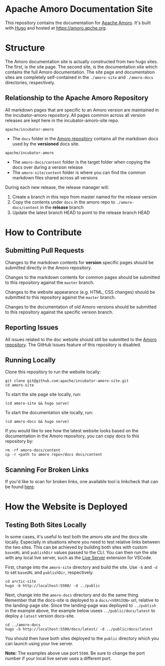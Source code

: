 <!--
  - Licensed to the Apache Software Foundation (ASF) under one
  - or more contributor license agreements.  See the NOTICE file
  - distributed with this work for additional information
  - regarding copyright ownership.  The ASF licenses this file
  - to you under the Apache License, Version 2.0 (the
  - "License"); you may not use this file except in compliance
  - with the License.  You may obtain a copy of the License at
  -
  -   http://www.apache.org/licenses/LICENSE-2.0
  -
  - Unless required by applicable law or agreed to in writing,
  - software distributed under the License is distributed on an
  - "AS IS" BASIS, WITHOUT WARRANTIES OR CONDITIONS OF ANY
  - KIND, either express or implied.  See the License for the
  - specific language governing permissions and limitations
  - under the License.
  -->

# Apache Amoro Documentation Site

This repository contains the documentation for [Apache Amoro](https://github.com/apache/incubator-amoro).
It's built with [Hugo](https://gohugo.io/) and hosted at https://amoro.apche.org.

# Structure

The Amoro documentation site is actually constructed from two hugo sites. The first, is the site page. The second site, 
is the documentation site which contains the full Amoro documentation. The site page and
documentation sites are completely self-contained in the `./amoro-site` and `./amoro-docs` directories, respectively.

## Relationship to the Apache Amoro Repository

All markdown pages that are specific to an Amoro version are maintained in the incubator-amoro repository. All pages common across all version
releases are kept here in the incubator-amoro-site repo.

`apache/incubator-amoro`
- The `docs` folder in the [Amoro repository](https://github.com/apache/incubator-amoro) contains all the markdown docs used by the **versioned** docs site.

`apache/incubator-amoro`
- The `amoro-docs/content` folder is the target folder when copying the docs over during a version release
- The `amoro-site/content` folder is where you can find the common markdown files shared across all versions

During each new release, the release manager will:
1. Create a branch in this repo from master named for the release version
2. Copy the contents under `docs` in the amoro repo to `./amoro-docs/content` in the **release** branch
3. Update the latest branch HEAD to point to the release branch HEAD

# How to Contribute

## Submitting Pull Requests

Changes to the markdown contents for **version** specific pages should be submitted directly in the Amoro repository.

Changes to the markdown contents for common pages should be submitted to this repository against the `master` branch.

Changes to the website appearance (e.g. HTML, CSS changes) should be submitted to this repository against the `master` branch.

Changes to the documentation of old Amoro versions should be submitted to this repository against the specific version branch.


## Reporting Issues

All issues related to the doc website should still be submitted to the [Amoro repository](https://github.com/apache/incubator-amoro).
The GitHub Issues feature of this repository is disabled.

## Running Locally

Clone this repository to run the website locally:
```shell
git clone git@github.com:apache/incubator-amoro-site.git
cd amoro-site
```

To start the site page site locally, run:
```shell
(cd amoro-site && hugo serve)
```

To start the documentation site locally, run:
```shell
(cd amoro-docs && hugo serve)
```

If you would like to see how the latest website looks based on the documentation in the Amoro repository, you can copy docs to this repository by:
```shell
rm -rf amoro-docs/content
cp -r <path to amoro repo>/docs docs/content
```

## Scanning For Broken Links

If you'd like to scan for broken links, one available tool is linkcheck that can be found [here](https://github.com/filiph/linkcheck).

# How the Website is Deployed

## Testing Both Sites Locally

In some cases, it's useful to test both the amoro site and the docs site locally. Especially in situations
where you need to test relative links between the two sites. This can be achieved by building both sites with custom
`baseURL` and `publishDir` values passed to the CLI. You can then run the site with any local live server, such as the
[Live Server](https://marketplace.visualstudio.com/items?itemName=ritwickdey.LiveServer) extension for VSCode.

First, change into the `amoro-site` directory and build the site. Use `-b` and `-d` to set `baseURL` and `publishDir`, respectively.
```
cd arctic-site
hugo -b http://localhost:5500/ -d ../public
```

Next, change into the `amoro-docs` directory and do the same thing. Remember that the docs-site is deployed to a `docs/<VERSION>` url, relative to the landing-page site. Since the landing-page was deployed to `../publish` in the example
above, the example below usees `../public/docs/latest` to deploy a `latest` version docs-site.
```
cd ../amoro-docs
hugo -b http://localhost:5500/docs/latest/ -d ../public/docs/latest
```

You should then have both sites deployed to the `public` directory which you can launch using your live server.

**Note:** The examples above use port `5500`. Be sure to change the port number if your local live server uses a different port.
